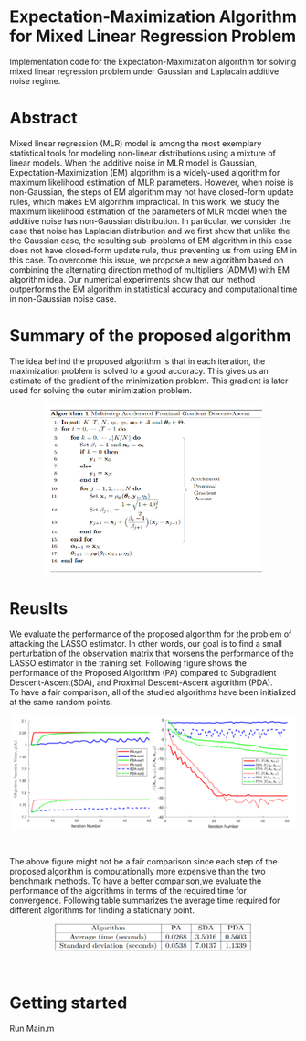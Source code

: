 # Expectation-Maximization Algorithm for Mixed Linear Regression Problem
Implementation code for the Expectation-Maximization algorithm for solving mixed linear regression problem under Gaussian and Laplacain additive noise regime.
# Abstract 
Mixed linear regression (MLR) model is among the most exemplary statistical tools for modeling non-linear distributions using a mixture of linear models. When the additive noise in MLR model is Gaussian, Expectation-Maximization (EM) algorithm is  a widely-used algorithm  for  maximum likelihood estimation of MLR parameters. However, when noise is non-Gaussian, the steps of EM algorithm may not have closed-form update rules, which makes EM algorithm impractical. In this work, we study the maximum likelihood estimation of the parameters of MLR model when the additive noise has non-Gaussian distribution.  In particular, we consider the case that noise has Laplacian distribution and we first
show that unlike the the Gaussian case, the resulting sub-problems of EM algorithm in this case does not have closed-form update rule, thus preventing us from using EM in this case. To overcome this issue, we propose a new algorithm based on combining the alternating direction method of multipliers (ADMM)  with EM algorithm idea. Our numerical experiments show that our method outperforms the EM algorithm in  statistical accuracy and computational time in non-Gaussian noise case.   

# Summary of the proposed algorithm
The idea behind the proposed algorithm is that in each iteration, the maximization problem is solved to a good accuracy. This gives us an estimate of the gradient of the minimization problem. This gradient is later used for solving the outer minimization problem.
<p align="center">
  <img width="380" height="300" src="https://github.com/babakbarazandeh/Multi-step-Accelerated-Proximal-Gradient-Descent-Ascent/blob/master/Algorithm.png">
</p>
 
# Reuslts 
We evaluate the performance of the proposed algorithm for the problem of attacking the LASSO estimator. In other words, our goal is to find a small perturbation of the observation matrix that worsens the performance of the LASSO estimator in the training set.
Following figure shows the performance of the Proposed Algorithm (PA) compared to Subgradient Descent-Ascent(SDA), and Proximal Descent-Ascent algorithm (PDA).  
To have a fair comparison, all of the studied algorithms have been initialized at the same random points.
<p align="center">
  <img width="500" height="200" src="https://github.com/babakbarazandeh/Multi-step-Accelerated-Proximal-Gradient-Descent-Ascent/blob/master/Result.png">
</p> <br/>

The above figure might not  be  a fair comparison  since each step of the proposed algorithm is computationally more expensive than the two benchmark methods.  To have a better comparison,we evaluate the performance of the algorithms in terms of the required time for convergence. Following table summarizes the average time required for different algorithms for finding a stationary point.

<p align="center">
  <img width="350" height="50" src="https://github.com/babakbarazandeh/Multi-step-Accelerated-Proximal-Gradient-Descent-Ascent/blob/master/table.png">
</p> <br/>

# Getting started
Run Main.m

